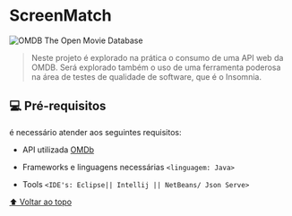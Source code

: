 #   ScreenMatch


<img src="https://th.bing.com/th/id/R.2f4354e00779599e18152b9478c1c648?rik=2dmtmPje4gNNmg&pid=ImgRaw&r=0" 
alt="OMDB The Open Movie Database">

> Neste projeto é explorado na prática o consumo de uma API web da OMDB. Será explorado também o uso de uma ferramenta poderosa na área de testes de qualidade de software, que é o Insomnia.


## 💻 Pré-requisitos

é necessário atender aos seguintes requisitos:

* API utilizada [OMDb](https://www.omdbapi.com/)


* Frameworks e linguagens necessárias 
  `<linguagem: Java>`
 
    
* Tools `<IDE's: Eclipse|| Intellij || NetBeans/ Json Serve>`



[⬆ Voltar ao topo](#ScreenMatch)<br>
